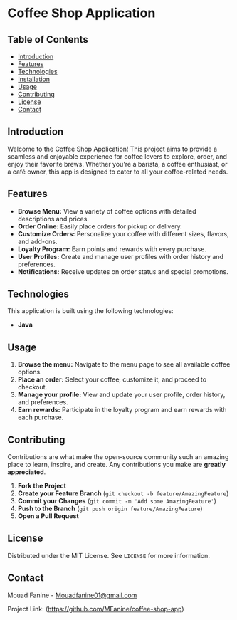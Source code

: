 # Coffee Shop Application

## Table of Contents

- [Introduction](#introduction)
- [Features](#features)
- [Technologies](#technologies)
- [Installation](#installation)
- [Usage](#usage)
- [Contributing](#contributing)
- [License](#license)
- [Contact](#contact)

## Introduction

Welcome to the Coffee Shop Application! This project aims to provide a seamless and enjoyable experience for coffee lovers to explore, order, and enjoy their favorite brews. Whether you're a barista, a coffee enthusiast, or a café owner, this app is designed to cater to all your coffee-related needs.

## Features

- **Browse Menu:** View a variety of coffee options with detailed descriptions and prices.
- **Order Online:** Easily place orders for pickup or delivery.
- **Customize Orders:** Personalize your coffee with different sizes, flavors, and add-ons.
- **Loyalty Program:** Earn points and rewards with every purchase.
- **User Profiles:** Create and manage user profiles with order history and preferences.
- **Notifications:** Receive updates on order status and special promotions.

## Technologies

This application is built using the following technologies:

- **Java**

## Usage

1. **Browse the menu:** Navigate to the menu page to see all available coffee options.
2. **Place an order:** Select your coffee, customize it, and proceed to checkout.
3. **Manage your profile:** View and update your user profile, order history, and preferences.
4. **Earn rewards:** Participate in the loyalty program and earn rewards with each purchase.

## Contributing

Contributions are what make the open-source community such an amazing place to learn, inspire, and create. Any contributions you make are **greatly appreciated**.

1. **Fork the Project**
2. **Create your Feature Branch** (`git checkout -b feature/AmazingFeature`)
3. **Commit your Changes** (`git commit -m 'Add some AmazingFeature'`)
4. **Push to the Branch** (`git push origin feature/AmazingFeature`)
5. **Open a Pull Request**

## License

Distributed under the MIT License. See `LICENSE` for more information.

## Contact

Mouad Fanine - Mouadfanine01@gmail.com

Project Link: (https://github.com/MFanine/coffee-shop-app)
